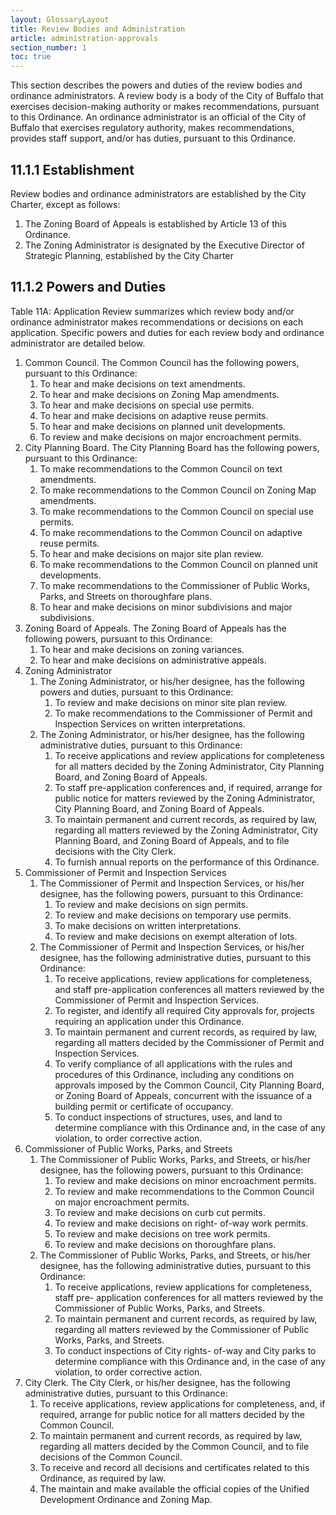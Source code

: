 ```yaml
---
layout: GlossaryLayout
title: Review Bodies and Administration
article: administration-approvals
section_number: 1
toc: true
---
```


This section describes the powers and duties of the review bodies and ordinance administrators. A review body is a body of the City of Buffalo that exercises decision-making authority or makes recommendations, pursuant to this Ordinance. An ordinance administrator is an official of the City of Buffalo that exercises regulatory authority, makes recommendations, provides staff support, and/or has duties, pursuant to this Ordinance.

## 11.1.1 Establishment

Review bodies and ordinance administrators are established by the City Charter, except as follows:

1. The Zoning Board of Appeals is established by Article 13 of this Ordinance.
2. The Zoning Administrator is designated by the Executive Director of Strategic Planning, established by the City Charter

## 11.1.2 Powers and Duties

Table 11A: Application Review summarizes which review body and/or ordinance administrator makes recommendations or decisions on each application. Specific powers and duties for each review body and ordinance administrator are detailed below.

1. Common Council. The Common Council has the following powers, pursuant to this Ordinance:
   1. To hear and make decisions on text amendments.
   2. To hear and make decisions on Zoning Map amendments.
   3. To hear and make decisions on special use permits.
   4. To hear and make decisions on adaptive reuse permits.
   5. To hear and make decisions on planned unit developments.
   6. To review and make decisions on major encroachment permits.
2. City Planning Board. The City Planning Board has the following powers, pursuant to this Ordinance:
   1. To make recommendations to the Common Council on text amendments.
   2. To make recommendations to the Common Council on Zoning Map amendments.
   3. To make recommendations to the Common Council on special use permits.
   4. To make recommendations to the Common Council on adaptive reuse permits.
   5. To hear and make decisions on major site plan review.
   6. To make recommendations to the Common Council on planned unit developments.
   7. To make recommendations to the Commissioner of Public Works, Parks, and Streets on thoroughfare plans.
   8. To hear and make decisions on minor subdivisions and major subdivisions.
3. Zoning Board of Appeals. The Zoning Board of Appeals has the following powers, pursuant to this Ordinance:
   1. To hear and make decisions on zoning variances.
   2. To hear and make decisions on administrative appeals.
4. Zoning Administrator
   1. The Zoning Administrator, or his/her designee, has the following powers and duties, pursuant to this Ordinance:
      1. To review and make decisions on minor site plan review.
      2. To make recommendations to the Commissioner of Permit and Inspection Services on written interpretations.
   2. The Zoning Administrator, or his/her designee, has the following administrative duties, pursuant to this Ordinance:
      1. To receive applications and review applications for completeness for all matters decided by the Zoning Administrator, City Planning Board, and Zoning Board of Appeals.
      2. To staff pre-application conferences and, if required, arrange for public notice for matters reviewed by the Zoning Administrator, City Planning Board, and Zoning Board of Appeals.
      3. To maintain permanent and current records, as required by law, regarding all matters reviewed by the Zoning Administrator, City Planning Board, and Zoning Board of Appeals, and to file decisions with the City Clerk.
      4. To furnish annual reports on the performance of this Ordinance.
5. Commissioner of Permit and Inspection Services
   1. The Commissioner of Permit and Inspection Services, or his/her designee, has the following powers, pursuant to this Ordinance:
      1. To review and make decisions on sign permits.
      2. To review and make decisions on temporary use permits.
      3. To make decisions on written interpretations.
      4. To review and make decisions on exempt alteration of lots.
   2. The Commissioner of Permit and Inspection Services, or his/her designee, has the following administrative duties, pursuant to this Ordinance:
      1. To receive applications, review applications for completeness, and staff pre-application conferences all matters reviewed by the Commissioner of Permit and Inspection Services.
      2. To register, and identify all required City approvals for, projects requiring an application under this Ordinance.
      3. To maintain permanent and current records, as required by law, regarding all matters decided by the Commissioner of Permit and Inspection Services.
      4. To verify compliance of all applications with the rules and procedures of this Ordinance, including any conditions on approvals imposed by the Common Council, City Planning Board, or Zoning Board of Appeals, concurrent with the issuance of a building permit or certificate of occupancy.
      5. To conduct inspections of structures, uses, and land to determine compliance with this Ordinance and, in the case of any violation, to order corrective action.
6. Commissioner of Public Works, Parks, and Streets
   1. The Commissioner of Public Works, Parks, and Streets, or his/her designee, has the following powers, pursuant to this Ordinance:
      1. To review and make decisions on minor encroachment permits.
      2. To review and make recommendations to the Common Council on major encroachment permits.
      3. To review and make decisions on curb cut permits.
      4. To review and make decisions on right- of-way work permits.
      5. To review and make decisions on tree work permits.
      6. To review and make decisions on thoroughfare plans.
   2. The Commissioner of Public Works, Parks, and Streets, or his/her designee, has the following administrative duties, pursuant to this Ordinance:
      1. To receive applications, review applications for completeness, staff pre- application conferences for all matters reviewed by the Commissioner of Public Works, Parks, and Streets.
      2. To maintain permanent and current records, as required by law, regarding all matters reviewed by the Commissioner of Public Works, Parks, and Streets.
      3. To conduct inspections of City rights- of-way and City parks to determine compliance with this Ordinance and, in the case of any violation, to order corrective action.
7. City Clerk. The City Clerk, or his/her designee, has the following administrative duties, pursuant to this Ordinance:
   1. To receive applications, review applications for completeness, and, if required, arrange for public notice for all matters decided by the Common Council.
   2. To maintain permanent and current records, as required by law, regarding all matters decided by the Common Council, and to file decisions of the Common Council.
   3. To receive and record all decisions and certificates related to this Ordinance, as required by law.
   4. The maintain and make available the official copies of the Unified Development Ordinance and Zoning Map.
